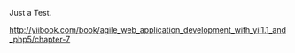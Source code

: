 Just a Test.

http://yiibook.com/book/agile_web_application_development_with_yii1.1_and_php5/chapter-7